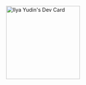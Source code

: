 <a href="https://app.daily.dev/IYDoe"><img src="https://api.daily.dev/devcards/f6eaaaf505a84b4c9bf4b164480490cd.png?r=6c4" width="200" alt="Ilya Yudin's Dev Card"/></a>
